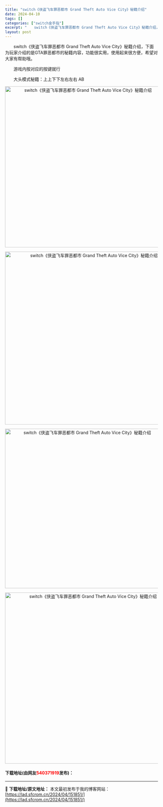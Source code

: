 ```yaml
---
title: "switch《侠盗飞车罪恶都市 Grand Theft Auto Vice City》秘籍介绍"
date: 2024-04-10
tags: []
categories: ["switch金手指"]
excerpt: "　　switch《侠盗飞车罪恶都市 Grand Theft Auto Vice City》秘籍介绍，下面为玩家介绍的是GTA罪恶都市的秘籍内容，功能很实用，使用起来很方便，希望对大家有帮助哦。 　　游戏内按对应的按键就行 　　大头模式秘籍：上上下下左右左右 AB 下载地址(由网友540371919发&hellip;"
layout: post
---
```


 <p>　　switch《侠盗飞车罪恶都市 Grand Theft Auto Vice City》秘籍介绍，下面为玩家介绍的是GTA罪恶都市的秘籍内容，功能很实用，使用起来很方便，希望对大家有帮助哦。</p> <p>　　游戏内按对应的按键就行</p> <p>　　大头模式秘籍：上上下下左右左右 AB</p> <p align="center"><img align="" border="0" src="https://lad.sfcrom.cn/wp-content/uploads/2024/04/20240410_6615da62cca7a.png" width="531" alt="switch《侠盗飞车罪恶都市 Grand Theft Auto Vice City》秘籍介绍" /></p> <p align="center"><img align="" border="0" src="https://lad.sfcrom.cn/wp-content/uploads/2024/04/20240410_6615da64621c7.png" width="570" alt="switch《侠盗飞车罪恶都市 Grand Theft Auto Vice City》秘籍介绍" /></p> <p align="center"><img align="" border="0" src="https://lad.sfcrom.cn/wp-content/uploads/2024/04/20240410_6615da65f225b.png" width="526" alt="switch《侠盗飞车罪恶都市 Grand Theft Auto Vice City》秘籍介绍" /></p> <p align="center"><img align="" border="0" src="https://lad.sfcrom.cn/wp-content/uploads/2024/04/20240410_6615da672e251.png" width="564" alt="switch《侠盗飞车罪恶都市 Grand Theft Auto Vice City》秘籍介绍" /></p> <p><h4>下载地址(由网友<font color="red">540371919</font>发布)：</h4></p> 

---
📖 **下载地址/原文地址：** 本文最初发布于我的博客网站：[https://lad.sfcrom.cn/2024/04/151851/](https://lad.sfcrom.cn/2024/04/151851/)
